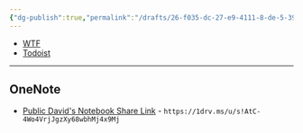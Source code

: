 ```yaml
---
{"dg-publish":true,"permalink":"/drafts/26-f035-dc-27-e9-4111-8-de-5-39552-c4-b2-e21-2/","dgHomeLink":true,"dgPassFrontmatter":false}
---
```



- [WTF](https://davidblue.wtf/drafts/26F035DC-27E9-4111-8DE5-39552C4B2E21.html)
- [Todoist](https://todoist.com/showTask?id=5993074746)

---

## OneNote

- [Public David's Notebook Share Link](https://1drv.ms/u/s!AtC-4Wo4VrjJgzXy68wbhMj4x9Mj) - `https://1drv.ms/u/s!AtC-4Wo4VrjJgzXy68wbhMj4x9Mj`
